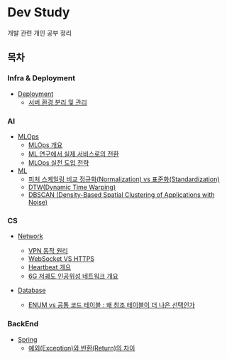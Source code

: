 # Dev Study
개발 관련 개인 공부 정리

## 목차

### Infra & Deployment
- [Deployment](./Deployment/)
  - [서버 환경 분리 및 관리](./Deployment/01.%20서버%20환경%20분리%20및%20관리.md)


### AI
- [MLOps](./MLOps/)
  - [MLOps 개요](./MLOps/01.%20MLOps%20개요.md)
  - [ML 연구에서 실제 서비스로의 전환](./MLOps/02.%20ML%20연구에서%20실제%20서비스로의%20전환.md)
  - [MLOps 실전 도입 전략](./MLOps/03.%20MLOps%20실전%20도입%20전략.md)
- [ML](./ML/)
  - [피처 스케일링 비교 정규화(Normalization) vs 표준화(Standardization)](./ML/01.%20피처%20스케일링%20비교%20정규화(Normalization)%20vs%20표준화(Standardization).md)
  - [DTW(Dynamic Time Warping)](./ML/02.%20DTW(Dynamic%20Time%20Warping).md)
  - [DBSCAN (Density-Based Spatial Clustering of Applications with Noise)](./ML/03.%20DBSCAN%20(Density-Based%20Spatial%20Clustering%20of%20Applications%20with%20Noise).md)

### CS
- [Network](./Network/)
  - [VPN 동작 원리](./Network/01.%20VPN%20동작%20원리.md)
  - [WebSocket VS HTTPS](./Network/02.%20WebSocket%20VS%20HTTPS.md)
  - [Heartbeat 개요](./Network/03.%20Heartbeat%20개요.md)
  - [6G 저궤도 인공위성 네트워크 개요](./Network/04.%206G%20저궤도%20인공위성%20네트워크%20개요.md)

- [Database](./Database/)
  - [ENUM vs 공통 코드 테이블 : 왜 참조 테이블이 더 나은 선택인가](./Database/01.%20ENUM%20vs%20공통%20코드%20테이블.md)


### BackEnd
- [Spring](./Spring/)
  - [예외(Exception)와 반환(Return)의 차이](./Spring/01.%20예외(Exception)와%20반환(Return)의%20차이.md)
